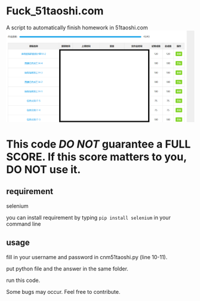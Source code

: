 # Fuck_51taoshi.com
A script to automatically finish homework in 51taoshi.com
![image](https://github.com/RealFakeAccount/Fuck_51taoshi.com/blob/master/sample.png)

# This code *DO NOT* guarantee a FULL SCORE. If this score matters to you, DO NOT use it. 

## requirement
selenium

you can install requirement by typing `pip install selenium` in your command line

## usage
fill in your username and password in cnm51taoshi.py (line 10-11).

put python file and the answer in the same folder.

run this code.

Some bugs may occur. Feel free to contribute.
